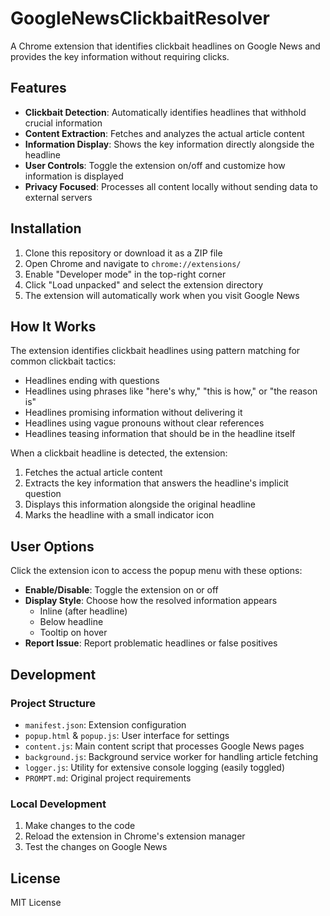 # GoogleNewsClickbaitResolver

A Chrome extension that identifies clickbait headlines on Google News and provides the key information without requiring clicks.

## Features

- **Clickbait Detection**: Automatically identifies headlines that withhold crucial information
- **Content Extraction**: Fetches and analyzes the actual article content
- **Information Display**: Shows the key information directly alongside the headline
- **User Controls**: Toggle the extension on/off and customize how information is displayed
- **Privacy Focused**: Processes all content locally without sending data to external servers

## Installation

1. Clone this repository or download it as a ZIP file
2. Open Chrome and navigate to `chrome://extensions/`
3. Enable "Developer mode" in the top-right corner
4. Click "Load unpacked" and select the extension directory
5. The extension will automatically work when you visit Google News

## How It Works

The extension identifies clickbait headlines using pattern matching for common clickbait tactics:

- Headlines ending with questions
- Headlines using phrases like "here's why," "this is how," or "the reason is"
- Headlines promising information without delivering it
- Headlines using vague pronouns without clear references
- Headlines teasing information that should be in the headline itself

When a clickbait headline is detected, the extension:

1. Fetches the actual article content
2. Extracts the key information that answers the headline's implicit question
3. Displays this information alongside the original headline
4. Marks the headline with a small indicator icon

## User Options

Click the extension icon to access the popup menu with these options:

- **Enable/Disable**: Toggle the extension on or off
- **Display Style**: Choose how the resolved information appears
  - Inline (after headline)
  - Below headline
  - Tooltip on hover
- **Report Issue**: Report problematic headlines or false positives

## Development

### Project Structure

- `manifest.json`: Extension configuration
- `popup.html` & `popup.js`: User interface for settings
- `content.js`: Main content script that processes Google News pages
- `background.js`: Background service worker for handling article fetching
- `logger.js`: Utility for extensive console logging (easily toggled)
- `PROMPT.md`: Original project requirements

### Local Development

1. Make changes to the code
2. Reload the extension in Chrome's extension manager
3. Test the changes on Google News

## License

MIT License